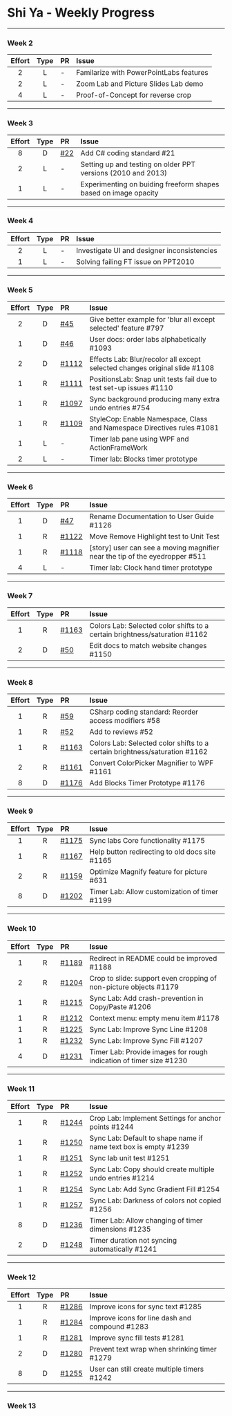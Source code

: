 # Shi Ya - Weekly Progress

---

### Week 2

Effort| Type | PR | Issue
:----:|:----:|:-----------|:------
2 | L | - | Familarize with PowerPointLabs features
2 | L | - | Zoom Lab and Picture Slides Lab demo
4 | L | - | Proof-of-Concept for reverse crop

---
### Week 3

Effort| Type | PR | Issue
:----:|:----:|:-----------|:------
 8 | D | [#22](https://github.com/oss-generic/process/pull/22) | Add C# coding standard #21
 2 | L | - | Setting up and testing on older PPT versions (2010 and 2013)
 1 | L | - | Experimenting on buiding freeform shapes based on image opacity
 
---
### Week 4

Effort| Type | PR | Issue
:----:|:----:|:-----------|:------
2 | L | - | Investigate UI and designer inconsistencies
1 | L | - | Solving failing FT issue on PPT2010

---
### Week 5

Effort| Type | PR | Issue
:----:|:----:|:-----------|:------
2 | D | [#45](https://github.com/PowerPointLabs/PowerPointLabs-Website/pull/45) | Give better example for 'blur all except selected' feature #797
1 | D | [#46](https://github.com/PowerPointLabs/PowerPointLabs-Website/pull/46) | User docs: order labs alphabetically #1093
2 | D | [#1112](https://github.com/PowerPointLabs/PowerPointLabs/pull/1112) | Effects Lab: Blur/recolor all except selected changes original slide #1108
1 | R | [#1111](https://github.com/PowerPointLabs/PowerPointLabs/pull/1111) | PositionsLab: Snap unit tests fail due to test set-up issues #1110
1 | R | [#1097](https://github.com/PowerPointLabs/PowerPointLabs/pull/1097) | Sync background producing many extra undo entries #754
1 | R | [#1109](https://github.com/PowerPointLabs/PowerPointLabs/pull/1109) | StyleCop: Enable Namespace, Class and Namespace Directives rules #1081
1 | L | - | Timer lab pane using WPF and ActionFrameWork
2 | L | - | Timer lab: Blocks timer prototype

---
### Week 6

Effort| Type | PR | Issue
:----:|:----:|:-----------|:------
1 | D | [#47](https://github.com/PowerPointLabs/PowerPointLabs-Website/pull/47) | Rename Documentation to User Guide #1126
1 | R | [#1122](https://github.com/PowerPointLabs/PowerPointLabs/pull/1122) | Move Remove Highlight test to Unit Test
1 | R | [#1118](https://github.com/PowerPointLabs/PowerPointLabs/pull/1118) | [story] user can see a moving magnifier near the tip of the eyedropper #511
4 | L | - | Timer lab: Clock hand timer prototype

---
### Week 7

Effort| Type | PR | Issue
:----:|:----:|:-----------|:------
 1 | R | [#1163](https://github.com/PowerPointLabs/PowerPointLabs/pull/1163) | Colors Lab: Selected color shifts to a certain brightness/saturation #1162
 2 | D | [#50](https://github.com/PowerPointLabs/PowerPointLabs-Website/pull/50) | Edit docs to match website changes #1150
 
---
### Week 8
Effort| Type | PR | Issue
:----:|:----:|:-----------|:------
 1 | R | [#59](https://github.com/oss-generic/process/pull/59) | CSharp coding standard: Reorder access modifiers #58
 1 | R | [#52](https://github.com/PowerPointLabs/PowerPointLabs-Website/pull/52) | Add to reviews #52
 1 | R | [#1163](https://github.com/PowerPointLabs/PowerPointLabs/pull/1163) | Colors Lab: Selected color shifts to a certain brightness/saturation #1162
 2 | R | [#1161](https://github.com/PowerPointLabs/PowerPointLabs/pull/1161) | Convert ColorPicker Magnifier to WPF #1161
 8 | D | [#1176](https://github.com/PowerPointLabs/PowerPointLabs/pull/1176) | Add Blocks Timer Prototype #1176
 
---
### Week 9
Effort| Type | PR | Issue
:----:|:----:|:-----------|:------
 1 | R | [#1175](https://github.com/PowerPointLabs/PowerPointLabs/pull/1175) | Sync labs Core functionality #1175
 1 | R | [#1167](https://github.com/PowerPointLabs/PowerPointLabs/pull/1167) | Help button redirecting to old docs site #1165
 2 | R | [#1159](https://github.com/PowerPointLabs/PowerPointLabs/pull/1159) | Optimize Magnify feature for picture #631
 8 | D | [#1202](https://github.com/PowerPointLabs/PowerPointLabs/pull/1202) | Timer Lab: Allow customization of timer #1199
 
---
### Week 10
Effort| Type | PR | Issue
:----:|:----:|:-----------|:------
 1 | R | [#1189](https://github.com/PowerPointLabs/PowerPointLabs/pull/1189) | Redirect in README could be improved #1188
 2 | R | [#1204](https://github.com/PowerPointLabs/PowerPointLabs/pull/1204) | Crop to slide: support even cropping of non-picture objects #1179
 1 | R | [#1215](https://github.com/PowerPointLabs/PowerPointLabs/pull/1215) | Sync Lab: Add crash-prevention in Copy/Paste #1206
 1 | R | [#1212](https://github.com/PowerPointLabs/PowerPointLabs/pull/1212) | Context menu: empty menu item #1178
 1 | R | [#1225](https://github.com/PowerPointLabs/PowerPointLabs/pull/1225) | Sync Lab: Improve Sync Line #1208
 1 | R | [#1232](https://github.com/PowerPointLabs/PowerPointLabs/pull/1232) | Sync Lab: Improve Sync Fill #1207
 4 | D | [#1231](https://github.com/PowerPointLabs/PowerPointLabs/pull/1231) | Timer Lab: Provide images for rough indication of timer size #1230
 
---
### Week 11
Effort| Type | PR | Issue
:----:|:----:|:-----------|:------
 1 | R | [#1244](https://github.com/PowerPointLabs/PowerPointLabs/pull/1244) | Crop Lab: Implement Settings for anchor points #1244
 1 | R | [#1250](https://github.com/PowerPointLabs/PowerPointLabs/pull/1250) | Sync Lab: Default to shape name if name text box is empty #1239
 1 | R | [#1251](https://github.com/PowerPointLabs/PowerPointLabs/pull/1251) | Sync lab unit test #1251
 1 | R | [#1252](https://github.com/PowerPointLabs/PowerPointLabs/pull/1252) | Sync Lab: Copy should create multiple undo entries #1214
 1 | R | [#1254](https://github.com/PowerPointLabs/PowerPointLabs/pull/1254) | Sync Lab: Add Sync Gradient Fill #1254
 1 | R | [#1257](https://github.com/PowerPointLabs/PowerPointLabs/pull/1257) | Sync Lab: Darkness of colors not copied #1256
 8 | D | [#1236](https://github.com/PowerPointLabs/PowerPointLabs/pull/1236) | Timer Lab: Allow changing of timer dimensions #1235
 2 | D | [#1248](https://github.com/PowerPointLabs/PowerPointLabs/pull/1248) | Timer duration not syncing automatically #1241
 
---
### Week 12
Effort| Type | PR | Issue
:----:|:----:|:-----------|:------
 1 | R | [#1286](https://github.com/PowerPointLabs/PowerPointLabs/pull/1286) | Improve icons for sync text #1285
 1 | R | [#1284](https://github.com/PowerPointLabs/PowerPointLabs/pull/1284) | Improve icons for line dash and compound #1283
 1 | R | [#1281](https://github.com/PowerPointLabs/PowerPointLabs/pull/1281) | Improve sync fill tests #1281
 2 | D | [#1280](https://github.com/PowerPointLabs/PowerPointLabs/pull/1280) | Prevent text wrap when shrinking timer #1279
 8 | D | [#1255](https://github.com/PowerPointLabs/PowerPointLabs/pull/1255) | User can still create multiple timers #1242
 
---
### Week 13


